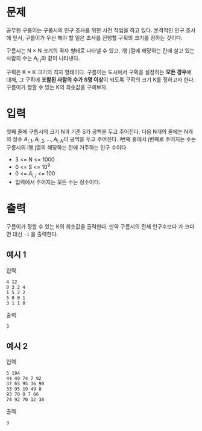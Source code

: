 # 문제

공무원 구름이는 구름시의 인구 조사를 위한 사전 작업을 하고 있다. 본격적인 인구 조사에 앞서, 구름이가 우선 해야 할 일은 조사를 진행할 구획의 크기를 정하는 것이다.

구름시는 N × N 크기의 격자 형태로 나타낼 수 있고, i행 j열에 해당하는 칸에 살고 있는 사람의 수는 $A_{i,j}$와 같이 나타낸다.

구획은 K × K 크기의 격자 형태이다. 구름이는 도시에서 구획을 설정하는 **모든 경우**에 대해, 그 구획에 **포함된 사람의 수가 S명 이상**이 되도록 구획의 크기 K를 정하고자 한다. 구름이가 정할 수 있는 K의 최솟값을 구해보자.

# 입력

첫째 줄에 구름시의 크기 N과 기준 S가 공백을 두고 주어진다.
다음 N개의 줄에는 N개의 정수 $A_{i,1}, A_{i,2}, ..., A_{i,N}$이 공백을 두고 주어진다. i번째 줄에서 j번째로 주어지는 수는 구름시의 i행 j열의 해당하는 칸에 거주하는 인구 수이다.

- 3 <= N <= 1000
- 0 <= S <= $10^9$
- 0 <= $A_{i,j}$ <= 100
- 입력에서 주어지는 모든 수는 정수이다.

# 출력

구름이가 정할 수 있는 K의 최솟값을 출력한다. 만약 구름시의 전체 인구수보다 가 크다면 대신 `-1` 을 출력한다.

## 예시 1

입력

```
4 12
0 3 2 4
1 5 2 2
5 0 0 1
3 1 1 0
```

출력

```
3
```

## 예시 2

입력

```
5 194
44 49 74 7 92
37 65 95 36 90
33 95 19 49 8
93 70 0 7 66
74 92 70 12 38
```

출력

```
3
```
